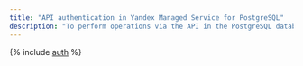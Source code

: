 ```yaml
---
title: "API authentication in Yandex Managed Service for PostgreSQL"
description: "To perform operations via the API in the PostgreSQL database management service - Yandex Managed Service for PostgreSQL, you need to get an IAM token for a service, federated or Yandex account."
---
```


{% include [auth](../../_includes/authentication.md) %}